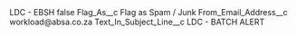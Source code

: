 <?xml version="1.0" encoding="UTF-8"?>
<CustomMetadata xmlns="http://soap.sforce.com/2006/04/metadata" xmlns:xsi="http://www.w3.org/2001/XMLSchema-instance" xmlns:xsd="http://www.w3.org/2001/XMLSchema">
    <label>LDC - EBSH</label>
    <protected>false</protected>
    <values>
        <field>Flag_As__c</field>
        <value xsi:type="xsd:string">Flag as Spam / Junk</value>
    </values>
    <values>
        <field>From_Email_Address__c</field>
        <value xsi:type="xsd:string">workload@absa.co.za</value>
    </values>
    <values>
        <field>Text_In_Subject_Line__c</field>
        <value xsi:type="xsd:string">LDC - BATCH ALERT</value>
    </values>
</CustomMetadata>
